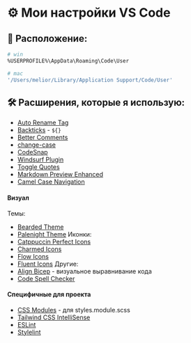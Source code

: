 # ⚙️ Мои настройки VS Code

## 📂 Расположение:

```bash
# win
%USERPROFILE%\AppData\Roaming\Code\User

# mac
'/Users/melior/Library/Application Support/Code/User'
```

## 🛠 Расширения, которые я использую:

- [Auto Rename Tag](https://marketplace.visualstudio.com/items?itemName=formulahendry.auto-rename-tag)
- [Backticks](https://marketplace.visualstudio.com/items?itemName=fractalbrew.backticks) - `${}`
- [Better Comments](https://marketplace.visualstudio.com/items?itemName=aaron-bond.better-comments)
- [change-case](https://marketplace.visualstudio.com/items?itemName=wmaurer.change-case)
- [CodeSnap](https://marketplace.visualstudio.com/items?itemName=adpyke.codesnap)
- [Windsurf Plugin](https://marketplace.visualstudio.com/items?itemName=Codeium.codeium)
- [Toggle Quotes](https://marketplace.visualstudio.com/items?itemName=BriteSnow.vscode-toggle-quotes)
- [Markdown Preview Enhanced](https://marketplace.visualstudio.com/items?itemName=shd101wyy.markdown-preview-enhanced)
- [Camel Case Navigation](https://marketplace.visualstudio.com/items?itemName=maptz.camelcasenavigation)

#### Визуал

Темы:
- [Bearded Theme](https://marketplace.visualstudio.com/items?itemName=BeardedBear.beardedtheme)
- [Palenight Theme](https://marketplace.visualstudio.com/items?itemName=whizkydee.material-palenight-theme)
Иконки:
- [Catppuccin Perfect Icons](https://marketplace.visualstudio.com/items?itemName=thang-nm.catppuccin-perfect-icons)
- [Charmed Icons](https://marketplace.visualstudio.com/items?itemName=littensy.charmed-icons)
- [Flow Icons](https://marketplace.visualstudio.com/items?itemName=thang-nm.flow-icons)
- [Fluent Icons](https://marketplace.visualstudio.com/items?itemName=miguelsolorio.fluent-icons)
Другие:
- [Align Bicep](https://marketplace.visualstudio.com/items?itemName=microsoft-dciborow.align-bicep) - визуальное выравнивание кода
- [Code Spell Checker](https://marketplace.visualstudio.com/items?itemName=streetsidesoftware.code-spell-checker)

#### Специфичные для проекта

- [CSS Modules](https://marketplace.visualstudio.com/items?itemName=clinyong.vscode-css-modules) - для styles.module.scss
- [Tailwind CSS IntelliSense](https://marketplace.visualstudio.com/items?itemName=bradlc.vscode-tailwindcss)
- [ESLint](https://marketplace.visualstudio.com/items?itemName=dbaeumer.vscode-eslint)
- [Stylelint](https://marketplace.visualstudio.com/items?itemName=stylelint.vscode-stylelint)
<!-- - [CSS Var Complete](https://marketplace.visualstudio.com/items?itemName=phoenisx.cssvar) -->
<!-- - [CSS Variable Autocomplete](https://marketplace.visualstudio.com/items?itemName=vunguyentuan.vscode-css-variables) -->
